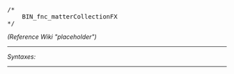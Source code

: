<pre>/*
	BIN_fnc_matterCollectionFX
*/</pre>
*(Reference Wiki "placeholder")*


---
*Syntaxes:*

<!-- [] call `BIN_fnc_matterCollectionFX`; -->

---
